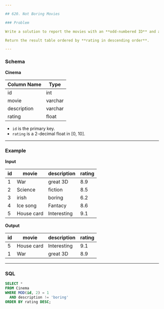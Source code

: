 ```yaml
---

## 620. Not Boring Movies

### Problem

Write a solution to report the movies with an **odd-numbered ID** and a **description that is not "boring"**.

Return the result table ordered by **rating in descending order**.

---
```


### Schema

**Cinema**

| Column Name | Type    |
|-------------|---------|
| id          | int     |
| movie       | varchar |
| description | varchar |
| rating      | float   |

- `id` is the primary key.
- `rating` is a 2-decimal float in [0, 10].

---

### Example

**Input**

| id | movie      | description | rating |
|----|------------|-------------|--------|
| 1  | War        | great 3D    | 8.9    |
| 2  | Science    | fiction     | 8.5    |
| 3  | irish      | boring      | 6.2    |
| 4  | Ice song   | Fantacy     | 8.6    |
| 5  | House card | Interesting | 9.1    |

**Output**

| id | movie      | description | rating |
|----|------------|-------------|--------|
| 5  | House card | Interesting | 9.1    |
| 1  | War        | great 3D    | 8.9    |

---

### SQL

```sql
SELECT *
FROM Cinema
WHERE MOD(id, 2) = 1
  AND description != 'boring'
ORDER BY rating DESC;
```
